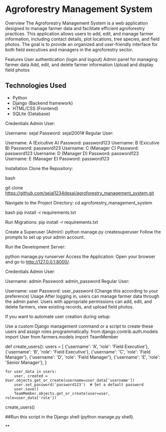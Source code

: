 # Agroforestry Management System
Overview
The Agroforestry Management System is a web application designed to manage farmer data and facilitate 
efficient agroforestry practices. This application allows users to add, edit, and manage farmer information,
 including contact details, plot locations, tree species, and field photos. The goal is to provide an organized 
 and user-friendly interface for both field executives and managers in the agroforestry sector.


Features
User authentication (login and logout)
Admin panel for managing farmer data
Add, edit, and delete farmer information
Upload and display field photos

 ## Technologies Used

- Python
- Django (Backend framework)
- HTML/CSS (Frontend)
- SQLite (Database)

Credentials
Admin User:

Username: sejal
Password: sejal2001# 
Regular User:

Username: A (Exicutive A)
Password: password123 
Username: B (Exicutive B)
Password: password123 
Username: C (Manager C)
Password: password123 
Username: D (Manager D)
Password: password123 
Username: E (Manager E)
Password: password123 

Installation
Clone the Repository:

bash

git clone https://github.com/sejal1234desai/agroforestry_management_system.git

Navigate to the Project Directory:
cd agroforestry_management_system

bash
pip install -r requirements.txt

Run Migrations:
pip install -r requirements.txt

Create a Superuser (Admin):
python manage.py createsuperuser
Follow the prompts to set up your admin account.

Run the Development Server:

python manage.py runserver
Access the Application: Open your browser and go to http://127.0.0.1:8000/.

Credentials
Admin User:

Username: admin
Password: admin_password 
Regular User:

Username: user
Password: user_password (Change this according to your preference)
Usage
After logging in, users can manage farmer data through the admin panel. Users with appropriate permissions can add, edit, and delete farmers, view existing records, and upload field photos.

If you want to automate user creation during setup:

Use a custom Django management command or a script to create these users and assign roles programmatically.
from django.contrib.auth.models import User
from farmers.models import TeamMember

def create_users():
    users = [
        {'username': 'A', 'role': 'Field Executive'},
        {'username': 'B', 'role': 'Field Executive'},
        {'username': 'C', 'role': 'Field Manager'},
        {'username': 'D', 'role': 'Field Manager'},
        {'username': 'E', 'role': 'Senior Manager'},
    ]

    for user_data in users:
        user, created = User.objects.get_or_create(username=user_data['username'])
        user.set_password('password123')  # Set a default password
        user.save()
        TeamMember.objects.get_or_create(user=user, role=user_data['role'])

create_users()


##Run this script in the Django shell (python manage.py shell).




**
